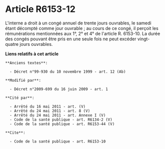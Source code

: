 # Article R6153-12

L'interne a droit à un congé annuel de trente jours ouvrables, le samedi étant décompté comme jour ouvrable ; au cours de ce
congé, il perçoit les rémunérations mentionnées aux 1°, 2° et 4° de l'article R. 6153-10. La durée des congés pouvant être
pris en une seule fois ne peut excéder vingt-quatre jours ouvrables.

**Liens relatifs à cet article**

	**Anciens textes**:

	  - Décret n°99-930 du 10 novembre 1999 - art. 12 (Ab)

	**Modifié par**:

	  - Décret n°2009-699 du 16 juin 2009 - art. 1

	**Cité par**:

	  - Arrêté du 16 mai 2011 - art. (V)
	  - Arrêté du 24 mai 2011 - art. 8 (V)
	  - Arrêté du 24 mai 2011 - art. Annexe I (V)
	  - Code de la santé publique - art. R6134-2 (V)
	  - Code de la santé publique - art. R6153-44 (V)

	**Cite**:

	  - Code de la santé publique - art. R6153-10
